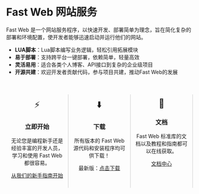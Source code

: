 ﻿


# Fast Web 网站服务


Fast Web 是一个网站服务程序，以快速开发、部署简单为理念，旨在简化复杂的部署和环境配置，使开发者能够迅速启动并运行他们的网站。


- **LUA脚本**：Lua脚本编写业务逻辑，轻松引用拓展模块
- **易于部署**：支持跨平台一键部署，依赖简单，轻量高效
- **灵活易用**：适合各类个人博客、API接口到复杂的企业级项目
- **开源共建**：欢迎开发者贡献代码，参与项目共建，推动Fast Web的发展
<br>

<div style="display: flex;justify-content: space-around;margin-top: 20px;">
  <div style="flex: 1;padding: 10px;border-right: 1px solid #ccc;text-align: center;">
    <div style="font-size: 24px;margin-bottom: 10px;">⚡</div>
    <h3>立即开始</h3>
    <p>无论您是编程新手还是经验丰富的开发人员，学习和使用 Fast Web 都很容易。</p>
    <p><a href="https://fw.newobj.org/doc/">从我们的新手指南开始</a></p>
  </div>
 <div style="flex: 1;padding: 10px;border-right: 1px solid #ccc;text-align: center;">
    <div style="font-size: 24px;margin-bottom: 10px;">⬇️</div>
    <h3>下载</h3>
    <p>所有版本的 Fast Web 源代码和安装程序均可供下载！</p>
    <p>最新版：<a href="https://fw.newobj.org/download/">点击下载</a></p>
  </div>
  <div style="flex: 1;padding: 10px;border-right: 1px solid #ccc;text-align: center;">
    <div style="font-size: 24px;margin-bottom: 10px;">📄</div>
    <h3>文档</h3>
    <p>Fast Web 标准库的文档以及教程和指南都可以在线获取。</p>
    <p><a href="https://fw.newobj.org/doc/">文档中心</a></p>
  </div>
</div>
